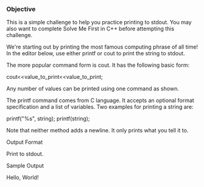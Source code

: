 ### Objective
This is a simple challenge to help you practice printing to stdout. You may also want to complete Solve Me First in C++ before attempting this challenge.

We're starting out by printing the most famous computing phrase of all time! In the editor below, use either printf or cout to print the string  to stdout.

The more popular command form is cout. It has the following basic form:

cout<<value_to_print<<value_to_print;

Any number of values can be printed using one command as shown.

The printf command comes from C language. It accepts an optional format specification and a list of variables. Two examples for printing a string are:

printf("%s", string); printf(string);

Note that neither method adds a newline. It only prints what you tell it to.

Output Format

Print  to stdout.

Sample Output

Hello, World!
